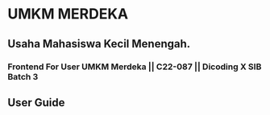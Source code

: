 # **UMKM MERDEKA**
## Usaha Mahasiswa Kecil Menengah.
### Frontend For User UMKM Merdeka || C22-087 || Dicoding X SIB Batch 3

## User Guide
